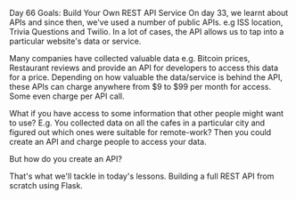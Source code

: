 Day 66 Goals: Build Your Own REST API Service
On day 33, we learnt about APIs and since then, we've used a number of public APIs. e.g ISS location, Trivia Questions and Twilio. In a lot of cases, the API allows us to tap into a particular website's data or service.

Many companies have collected valuable data e.g. Bitcoin prices, Restaurant reviews and provide an API for developers to access this data for a price. Depending on how valuable the data/service is behind the API, these APIs can charge anywhere from $9 to $99 per month for access. Some even charge per API call.

What if you have access to some information that other people might want to use? E.g. You collected data on all the cafes in a particular city and figured out which ones were suitable for remote-work? Then you could create an API and charge people to access your data.

But how do you create an API?

That's what we'll tackle in today's lessons. Building a full REST API from scratch using Flask.
